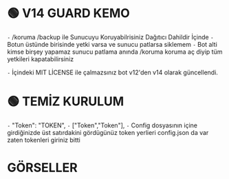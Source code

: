 # 🟢  V14 GUARD KEMO
`-` /koruma /backup ile Sunucuyu Koruyabilrisiniz Dağıtıcı Dahildir İçinde
`-` Botun üstünde birisinde yetki varsa ve sunucu patlarsa siklemem
`-` Bot alti kimse birşey yapamaz sunucu patlama anında /koruma koruma aç diyip tüm yetkileri kapatabilirsiniz

`-` İçindeki MIT LİCENSE ile çalmazsınız bot v12'den v14 olarak güncellendi.

# 🟢  TEMİZ KURULUM
`-` "Token": "TOKEN",
`-` ["Token","Token"],
`-` Config dosyasının içine girdiğinizde üst satırdakini gördügünüz token yerlieri config.json da var zaten tokenleri giriniz bitti

# GÖRSELLER
